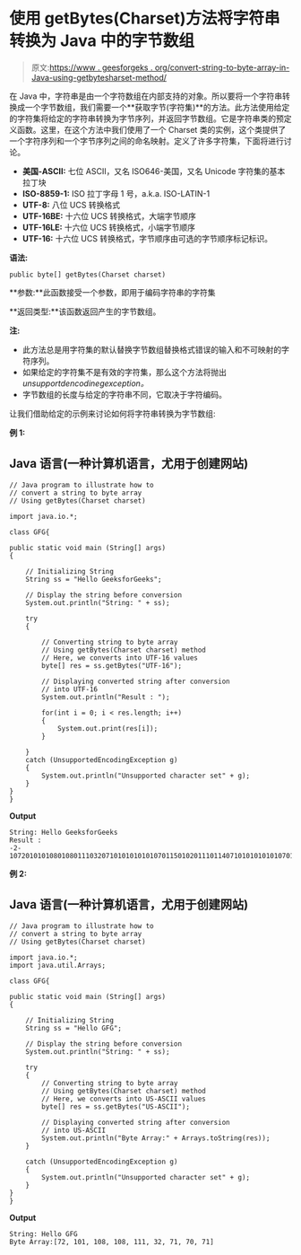 # 使用 getBytes(Charset)方法将字符串转换为 Java 中的字节数组

> 原文:[https://www . geesforgeks . org/convert-string-to-byte-array-in-Java-using-getbytesharset-method/](https://www.geeksforgeeks.org/convert-string-to-byte-array-in-java-using-getbytescharset-method/)

在 Java 中，字符串是由一个字符数组在内部支持的对象。所以要将一个字符串转换成一个字节数组，我们需要一个**获取字节(字符集)**的方法。此方法使用给定的字符集将给定的字符串转换为字节序列，并返回字节数组。它是字符串类的预定义函数。这里，在这个方法中我们使用了一个 Charset 类的实例，这个类提供了一个字符序列和一个字节序列之间的命名映射。定义了许多字符集，下面将进行讨论。

*   **美国-ASCII:** 七位 ASCII，又名 ISO646-美国，又名 Unicode 字符集的基本拉丁块
*   **ISO-8859-1:** ISO 拉丁字母 1 号，a.k.a. ISO-LATIN-1
*   **UTF-8:** 八位 UCS 转换格式
*   **UTF-16BE:** 十六位 UCS 转换格式，大端字节顺序
*   **UTF-16LE:** 十六位 UCS 转换格式，小端字节顺序
*   **UTF-16:** 十六位 UCS 转换格式，字节顺序由可选的字节顺序标记标识。

**语法:**

```
public byte[] getBytes(Charset charset)
```

**参数:**此函数接受一个参数，即用于编码字符串的字符集

**返回类型:**该函数返回产生的字节数组。

**注:**

*   此方法总是用字符集的默认替换字节数组替换格式错误的输入和不可映射的字符序列。
*   如果给定的字符集不是有效的字符集，那么这个方法将抛出*unsupportdencodinegexception。*
*   字节数组的长度与给定的字符串不同，它取决于字符编码。

让我们借助给定的示例来讨论如何将字符串转换为字节数组:

**例 1:**

## Java 语言(一种计算机语言，尤用于创建网站)

```
// Java program to illustrate how to
// convert a string to byte array
// Using getBytes(Charset charset)

import java.io.*;

class GFG{

public static void main (String[] args) 
{

    // Initializing String 
    String ss = "Hello GeeksforGeeks";

    // Display the string before conversion
    System.out.println("String: " + ss);

    try
    { 

        // Converting string to byte array
        // Using getBytes(Charset charset) method
        // Here, we converts into UTF-16 values
        byte[] res = ss.getBytes("UTF-16"); 

        // Displaying converted string after conversion 
        // into UTF-16 
        System.out.println("Result : "); 

        for(int i = 0; i < res.length; i++)
        {
            System.out.print(res[i]); 
        } 

    } 
    catch (UnsupportedEncodingException g) 
    {
        System.out.println("Unsupported character set" + g); 
    } 
}
}
```

**Output**

```
String: Hello GeeksforGeeks
Result : 
-2-1072010101080108011103207101010101010701150102011101140710101010101070115
```

**例 2:**

## Java 语言(一种计算机语言，尤用于创建网站)

```
// Java program to illustrate how to
// convert a string to byte array
// Using getBytes(Charset charset)

import java.io.*;
import java.util.Arrays;

class GFG{

public static void main (String[] args) 
{

    // Initializing String 
    String ss = "Hello GFG";

    // Display the string before conversion
    System.out.println("String: " + ss);

    try
    { 
        // Converting string to byte array
        // Using getBytes(Charset charset) method
        // Here, we converts into US-ASCII values
        byte[] res = ss.getBytes("US-ASCII"); 

        // Displaying converted string after conversion 
        // into US-ASCII 
        System.out.println("Byte Array:" + Arrays.toString(res));
    } 

    catch (UnsupportedEncodingException g) 
    {
        System.out.println("Unsupported character set" + g); 
    } 
}
}
```

**Output**

```
String: Hello GFG
Byte Array:[72, 101, 108, 108, 111, 32, 71, 70, 71]

```